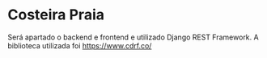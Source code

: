 # Costeira Praia

Será apartado o backend e frontend e utilizado Django REST Framework.
A biblioteca utilizada foi https://www.cdrf.co/
